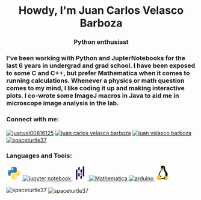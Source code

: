 

<h1 align="center">Howdy, I'm Juan Carlos Velasco Barboza</h1>
<h3 align="center">Python enthusiast</h3>

### I've been working with Python and JupterNotebooks for the last 6 years in undergrad and grad school. I have been exposed to some C and C++, but prefer Mathematica when it comes to running calculations. Whenever a physics or math question comes to my mind, I like coding it up and making interactive plots. I co-wrote some ImageJ macros in Java to aid me in microscope image analysis in the lab.

<h3 align="left">Connect with me:</h3>
<p align="left">
<a href="https://twitter.com/juanvel00816125" target="blank"><img align="center" src="https://raw.githubusercontent.com/rahuldkjain/github-profile-readme-generator/master/src/images/icons/Social/twitter.svg" alt="juanvel00816125" height="30" width="40" /></a>
<a href="https://linkedin.com/in/juan-carlos-velasco-barboza" target="blank"><img align="center" src="https://raw.githubusercontent.com/rahuldkjain/github-profile-readme-generator/master/src/images/icons/Social/linked-in-alt.svg" alt="juan carlos velasco barboza" height="30" width="40" /></a>
<a href="https://kaggle.com/juanvelascobarboza" target="blank"><img align="center" src="https://raw.githubusercontent.com/rahuldkjain/github-profile-readme-generator/master/src/images/icons/Social/kaggle.svg" alt="juan velasco barboza" height="30" width="40" /></a>
<a href="https://www.leetcode.com/spaceturtle37" target="blank"><img align="center" src="https://raw.githubusercontent.com/rahuldkjain/github-profile-readme-generator/master/src/images/icons/Social/leet-code.svg" alt="spaceturtle37" height="30" width="40" /></a>
</p>

<h3 align="left">Languages and Tools:</h3>
<p align="left">
<a href="https://www.python.org" target="_blank" rel="noreferrer"> <img src="https://raw.githubusercontent.com/devicons/devicon/master/icons/python/python-original.svg" alt="python" width="40" height="40"/> </a>
<a href="https://jupyter.org/" target="_blank" rel="noreferrer"> <img src="https://upload.wikimedia.org/wikipedia/commons/3/38/Jupyter_logo.svg" alt="jupyter notebook" width="40" height="40"/> </a> 
<a href="https://pandas.pydata.org/" target="_blank" rel="noreferrer"> <img src="https://raw.githubusercontent.com/devicons/devicon/2ae2a900d2f041da66e950e4d48052658d850630/icons/pandas/pandas-original.svg" alt="pandas" width="40" height="40"/> </a> 
<a href="https://www.wolfram.com/language/" target="_blank" rel="noreferrer"> <img src="https://i.stack.imgur.com/QC3kS.jpg" alt="Mathematica" width="40" height="40"/> </a> 
<a href="https://www.arduino.cc/" target="_blank" rel="noreferrer"> <img src="https://cdn.worldvectorlogo.com/logos/arduino-1.svg" alt="arduino" width="40" height="40"/> </a> 
<a href="https://www.linux.org/" target="_blank" rel="noreferrer"> <img src="https://raw.githubusercontent.com/devicons/devicon/master/icons/linux/linux-original.svg" alt="linux" width="40" height="40"/> </a>
</p>

<p><img align="left" src="https://github-readme-stats.vercel.app/api/top-langs?username=spaceturtle37&hide=ruby,html&show_icons=true&locale=en" alt="spaceturtle37" /></p>

<p>&nbsp;<img align="center" src="https://github-readme-stats.vercel.app/api?username=spaceturtle37&show_icons=true&locale=en" alt="spaceturtle37" /></p>


<!--
**spaceturtle37/spaceturtle37** is a ✨ _special_ ✨ repository because its `README.md` (this file) appears on your GitHub profile.

Here are some ideas to get you started:

- 🔭 I’m currently working on ...
- 🌱 I’m currently learning ...
- 👯 I’m looking to collaborate on ...
- 🤔 I’m looking for help with ...
- 💬 Ask me about ...
- 📫 How to reach me: ...
- 😄 Pronouns: ...
- ⚡ Fun fact: ...
-->

